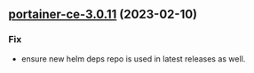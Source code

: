 

## [portainer-ce-3.0.11](https://github.com/truecharts/charts/compare/portainer-ce-3.0.10...portainer-ce-3.0.11) (2023-02-10)

### Fix

- ensure new helm deps repo is used in latest releases as well.
  
  